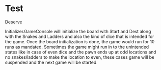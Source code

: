 # Test
Deserve

Initializer.GameConsole will initialize the board with Start and Dest along with the Snakes and Ladders and also the kind of dice that is intended for the game.
Once the  board initialization is done, the game would run for 10 runs as mandated. Sometimes the game might run in to the unintended states like in case of even dice and the pawn
ends up at odd locations and no snakes/ladders to make the location to even, these cases game will be suspended and the next game will be started.


